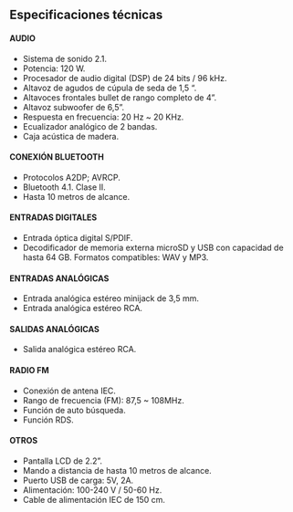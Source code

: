 ## Especificaciones técnicas

#### AUDIO
- Sistema de sonido 2.1.
- Potencia: 120 W. 
- Procesador de audio digital (DSP) de 24 bits / 96 kHz.
- Altavoz de agudos de cúpula de seda de 1,5 “.
- Altavoces frontales bullet de rango completo de 4”.
- Altavoz subwoofer de 6,5”.
- Respuesta en frecuencia: 20 Hz ~ 20 KHz.
- Ecualizador analógico de 2 bandas.
- Caja acústica de madera.

#### CONEXIÓN BLUETOOTH
- Protocolos A2DP; AVRCP.
- Bluetooth 4.1. Clase II. 
- Hasta 10 metros de alcance.

#### ENTRADAS DIGITALES
- Entrada óptica digital S/PDIF.
- Decodificador de memoria externa microSD  y USB con capacidad de hasta 64 GB. Formatos compatibles: WAV y MP3.

#### ENTRADAS ANALÓGICAS
- Entrada analógica estéreo minijack de 3,5 mm.
- Entrada analógica estéreo RCA. 

#### SALIDAS ANALÓGICAS
- Salida analógica estéreo RCA.

#### RADIO FM
- Conexión de antena IEC.
- Rango de frecuencia (FM): 87,5 ~ 108MHz.
- Función de auto búsqueda.
- Función RDS.

#### OTROS
- Pantalla LCD de 2.2”.
- Mando a distancia de hasta 10 metros de alcance.
- Puerto USB de carga: 5V, 2A.
- Alimentación: 100-240 V / 50-60 Hz.
- Cable de alimentación IEC de 150 cm.

